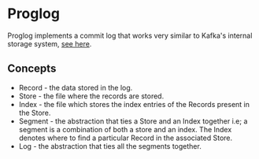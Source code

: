 # Proglog

Proglog implements a commit log that works very similar to Kafka's internal storage system, [see here](https://medium.com/the-hoard/how-kafkas-storage-internals-work-3a29b02e026).

## Concepts

* Record - the data stored in the log.
* Store - the file where the records are stored.
* Index - the file which stores the index entries of the Records present in the
  Store.
* Segment - the abstraction that ties a Store and an Index together i.e; a
  segment is a combination of both a store and an index. The Index denotes where
  to find a particular Record in the associated Store.
* Log - the abstraction that ties all the segments together.
